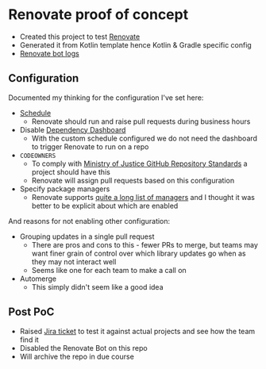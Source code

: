 # Renovate proof of concept

- Created this project to test [Renovate](https://github.com/renovatebot/renovate)
- Generated it from Kotlin template hence Kotlin & Gradle specific config
- [Renovate bot logs](https://app.renovatebot.com/dashboard#github/ministryofjustice/renovate-poc)

## Configuration 

Documented my thinking for the configuration I've set here:

- [Schedule](https://docs.renovatebot.com/key-concepts/scheduling/)
  - Renovate should run and raise pull requests during business hours
- Disable [Dependency Dashboard](https://docs.renovatebot.com/key-concepts/dashboard)
  - With the custom schedule configured we do not need the dashboard to trigger Renovate to run on a repo
- `CODEOWNERS`
  - To comply with [Ministry of Justice GitHub Repository Standards](https://github.com/ministryofjustice/github-repository-standards) a project should have this
  - Renovate will assign pull requests based on this configuration
- Specify package managers
  - Renovate supports [quite a long list of managers](https://docs.renovatebot.com/modules/manager/#supported-managers) and I thought it was better to be explicit about which are enabled

And reasons for not enabling other configuration:

- Grouping updates in a single pull request 
  - There are pros and cons to this - fewer PRs to merge, but teams may want finer grain of control over which library updates go when as they may not interact well
  - Seems like one for each team to make a call on
- Automerge
  - This simply didn't seem like a good idea

## Post PoC

- Raised [Jira ticket](https://dsdmoj.atlassian.net/browse/INC-556) to test it against actual projects and see how the team find it
- Disabled the Renovate Bot on this repo
- Will archive the repo in due course
